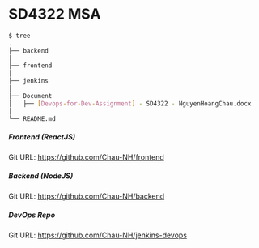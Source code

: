 # SD4322 MSA
```bash
$ tree
.  
├── backend
│   
├── frontend
│   
├── jenkins
│   
├── Document
│   ├── [Devops-for-Dev-Assignment] - SD4322 - NguyenHoangChau.docx
│
└── README.md
```

##### Frontend (ReactJS)
Git URL: https://github.com/Chau-NH/frontend

##### Backend (NodeJS)
Git URL: https://github.com/Chau-NH/backend

##### DevOps Repo
Git URL: https://github.com/Chau-NH/jenkins-devops
